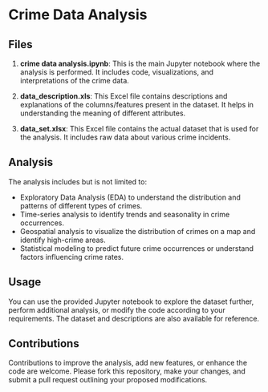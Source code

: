 # Crime Data Analysis

## Files
1. **crime data analysis.ipynb**: This is the main Jupyter notebook where the analysis is performed. It includes code, visualizations, and interpretations of the crime data.

2. **data_description.xls**: This Excel file contains descriptions and explanations of the columns/features present in the dataset. It helps in understanding the meaning of different attributes.

3. **data_set.xlsx**: This Excel file contains the actual dataset that is used for the analysis. It includes raw data about various crime incidents.

## Analysis
The analysis includes but is not limited to:
- Exploratory Data Analysis (EDA) to understand the distribution and patterns of different types of crimes.
- Time-series analysis to identify trends and seasonality in crime occurrences.
- Geospatial analysis to visualize the distribution of crimes on a map and identify high-crime areas.
- Statistical modeling to predict future crime occurrences or understand factors influencing crime rates.

## Usage
You can use the provided Jupyter notebook to explore the dataset further, perform additional analysis, or modify the code according to your requirements. The dataset and descriptions are also available for reference.

## Contributions
Contributions to improve the analysis, add new features, or enhance the code are welcome. Please fork this repository, make your changes, and submit a pull request outlining your proposed modifications.

